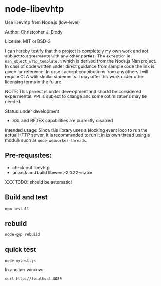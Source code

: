 # node-libevhtp

Use libevhtp from Node.js (low-level)

Author: Christopher J. Brody

License: MIT or BSD-3

I can hereby testify that this project is completely my own work and not subject to agreements with any other parties.
The exception is `nan_object_wrap_template.h` which is derived from the Node.js Nan project.
In case of code written under direct guidance from sample code the link is given for reference.
In case I accept contributions from any others I will require CLA with similar statements.
I may offer this work under other licensing terms in the future.

NOTE: This project is under development and should be considered experimental.
API is subject to change and some optimizations may be needed.

Status: under development
- SSL and REGEX capabilities are currently disabled

Intended usage: Since this library uses a blocking event loop to run the actual HTTP server,
it is recommended to run it in its own thread using a module such as `node-webworker-threads`.

## Pre-requisites:

- check out libevhtp
- unpack and build libevent-2.0.22-stable

XXX TODO: should be automatic!

## Build and test

```shell
npm install
```

## rebuild

```shell
node-gyp rebuild
```

## quick test

```shell
node mytest.js
```

In another window:

```shell
curl http://localhost:8080
```
